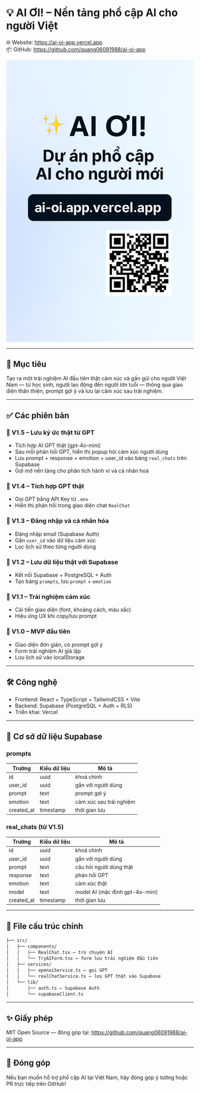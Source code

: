 # 💡 AI ƠI! – Nền tảng phổ cập AI cho người Việt

🌐 Website: https://ai-oi-app.vercel.app  
📦 GitHub: https://github.com/quang06091988/ai-oi-app

<p align="center">
  <img src="/public/ai-oi-preview.webp" alt="✨ AI Ơi – Dự án phổ cập AI cho người mới, ai-oi.app.vercel.app" width="600" />
</p>

---

## 🎯 Mục tiêu
Tạo ra một trải nghiệm AI đầu tiên thật cảm xúc và gần gũi cho người Việt Nam — từ học sinh, người lao động đến người lớn tuổi — thông qua giao diện thân thiện, prompt gợi ý và lưu lại cảm xúc sau trải nghiệm.

---

## ✅ Các phiên bản

### 📌 V1.5 – Lưu ký ức thật từ GPT
- Tích hợp AI GPT thật (gpt-4o-mini)
- Sau mỗi phản hồi GPT, hiển thị popup hỏi cảm xúc người dùng
- Lưu prompt + response + emotion + user_id vào bảng `real_chats` trên Supabase
- Gợi mở nền tảng cho phân tích hành vi và cá nhân hoá

### 📌 V1.4 – Tích hợp GPT thật
- Gọi GPT bằng API Key từ `.env`
- Hiển thị phản hồi trong giao diện chat `RealChat`

### 📌 V1.3 – Đăng nhập và cá nhân hóa
- Đăng nhập email (Supabase Auth)
- Gắn `user_id` vào dữ liệu cảm xúc
- Lọc lịch sử theo từng người dùng

### 📌 V1.2 – Lưu dữ liệu thật với Supabase
- Kết nối Supabase + PostgreSQL + Auth
- Tạo bảng `prompts`, lưu `prompt` + `emotion`

### 📌 V1.1 – Trải nghiệm cảm xúc
- Cải tiến giao diện (font, khoảng cách, màu sắc)
- Hiệu ứng UX khi copy/lưu prompt

### 📌 V1.0 – MVP đầu tiên
- Giao diện đơn giản, có prompt gợi ý
- Form trải nghiệm AI giả lập
- Lưu lịch sử vào localStorage

---

## 🛠 Công nghệ
- Frontend: React + TypeScript + TailwindCSS + Vite
- Backend: Supabase (PostgreSQL + Auth + RLS)
- Triển khai: Vercel

---

## 🧩 Cơ sở dữ liệu Supabase

### prompts
| Trường       | Kiểu dữ liệu | Mô tả                  |
|--------------|---------------|--------------------------|
| id           | uuid          | khoá chính               |
| user_id      | uuid          | gắn với người dùng       |
| prompt       | text          | prompt gợi ý             |
| emotion      | text          | cảm xúc sau trải nghiệm  |
| created_at   | timestamp     | thời gian lưu            |

### real_chats (từ V1.5)
| Trường       | Kiểu dữ liệu | Mô tả                     |
|--------------|---------------|---------------------------|
| id           | uuid          | khoá chính                |
| user_id      | uuid          | gắn với người dùng        |
| prompt       | text          | câu hỏi người dùng thật   |
| response     | text          | phản hồi GPT              |
| emotion      | text          | cảm xúc thật              |
| model        | text          | model AI (mặc định gpt-4o-mini) |
| created_at   | timestamp     | thời gian lưu             |

---

## 📄 File cấu trúc chính
```
├── src/
│   ├── components/
│   │   ├── RealChat.tsx ← trò chuyện AI
│   │   └── TryAIForm.tsx ← form lưu trải nghiệm đầu tiên
│   ├── services/
│   │   ├── openaiService.ts ← gọi GPT
│   │   └── realChatService.ts ← lưu GPT thật vào Supabase
│   └── lib/
│       ├── auth.ts ← Supabase Auth
│       └── supabaseClient.ts
```

---

## ✨ Giấy phép
MIT Open Source — đóng góp tại: https://github.com/quang06091988/ai-oi-app

---

## 📢 Đóng góp
Nếu bạn muốn hỗ trợ phổ cập AI tại Việt Nam, hãy đóng góp ý tưởng hoặc PR trực tiếp trên GitHub!
